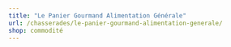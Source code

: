 ```yaml
---
title: "Le Panier Gourmand Alimentation Générale"
url: /chasserades/le-panier-gourmand-alimentation-generale/
shop: commodité
---
```

